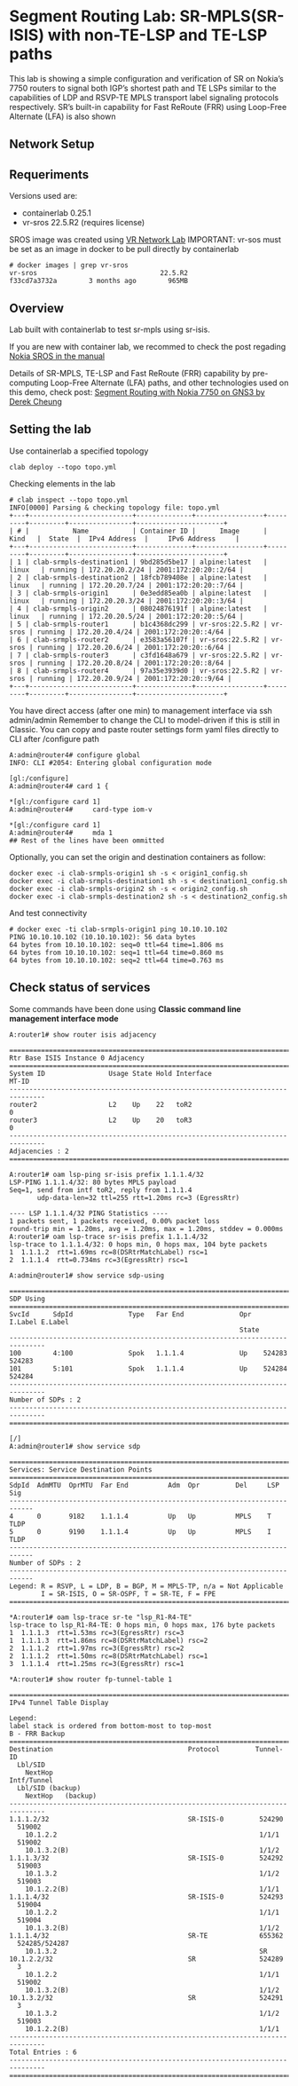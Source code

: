 # Segment Routing Lab: SR-MPLS(SR-ISIS) with non-TE-LSP and TE-LSP paths

This lab is showing a simple configuration and verification of SR on Nokia’s 7750 routers to signal both IGP’s shortest path and TE LSPs similar to the capabilities of LDP and RSVP-TE MPLS transport label signaling protocols respectively. SR’s built-in capability for Fast ReRoute (FRR) using Loop-Free Alternate (LFA) is also shown

## Network Setup



## Requeriments
Versions used are:
* containerlab 0.25.1
* vr-sros 22.5.R2 (requires license)

SROS image was created using [VR Network Lab](https://github.com/vrnetlab/vrnetlab)
IMPORTANT: vr-sos must be set as an image in docker to be pull directly by containerlab
```
# docker images | grep vr-sros
vr-sros                               22.5.R2                         f33cd7a3732a        3 months ago        965MB
```

## Overview
Lab built with containerlab to test sr-mpls using sr-isis.

If you are new with container lab, we recommed to check the post regading [Nokia SROS in the manual](https://containerlab.dev/manual/kinds/vr-sros/)

Details of SR-MPLS, TE-LSP and Fast ReRoute (FRR) capability by pre-computing Loop-Free Alternate (LFA) paths, and other technologies used on this demo, check post: [Segment Routing with Nokia 7750 on GNS3 by Derek Cheung](https://derekcheung.medium.com/segment-routing-b69f6ea2e3f5)

## Setting the lab
Use containerlab a specified topology
```
clab deploy --topo topo.yml
```
Checking elements in the lab
```
# clab inspect --topo topo.yml
INFO[0000] Parsing & checking topology file: topo.yml
+---+--------------------------+--------------+-----------------+---------+---------+----------------+----------------------+
| # |           Name           | Container ID |      Image      |  Kind   |  State  |  IPv4 Address  |     IPv6 Address     |
+---+--------------------------+--------------+-----------------+---------+---------+----------------+----------------------+
| 1 | clab-srmpls-destination1 | 9bd285d5be17 | alpine:latest   | linux   | running | 172.20.20.2/24 | 2001:172:20:20::2/64 |
| 2 | clab-srmpls-destination2 | 18fcb789408e | alpine:latest   | linux   | running | 172.20.20.7/24 | 2001:172:20:20::7/64 |
| 3 | clab-srmpls-origin1      | 0e3edd85ea0b | alpine:latest   | linux   | running | 172.20.20.3/24 | 2001:172:20:20::3/64 |
| 4 | clab-srmpls-origin2      | 08024876191f | alpine:latest   | linux   | running | 172.20.20.5/24 | 2001:172:20:20::5/64 |
| 5 | clab-srmpls-router1      | b1c4368dc299 | vr-sros:22.5.R2 | vr-sros | running | 172.20.20.4/24 | 2001:172:20:20::4/64 |
| 6 | clab-srmpls-router2      | e3583a56107f | vr-sros:22.5.R2 | vr-sros | running | 172.20.20.6/24 | 2001:172:20:20::6/64 |
| 7 | clab-srmpls-router3      | c3fd1648a679 | vr-sros:22.5.R2 | vr-sros | running | 172.20.20.8/24 | 2001:172:20:20::8/64 |
| 8 | clab-srmpls-router4      | 97a35e3939d0 | vr-sros:22.5.R2 | vr-sros | running | 172.20.20.9/24 | 2001:172:20:20::9/64 |
+---+--------------------------+--------------+-----------------+---------+---------+----------------+----------------------+
```

You have direct access (after one min) to management interface via ssh admin/admin
Remember to change the CLI to model-driven if this is still in Classic.
You can copy and paste router settings form yaml files directly to CLI after /configure path
```
A:admin@router4# configure global
INFO: CLI #2054: Entering global configuration mode

[gl:/configure]
A:admin@router4# card 1 {

*[gl:/configure card 1]
A:admin@router4#     card-type iom-v

*[gl:/configure card 1]
A:admin@router4#     mda 1 
## Rest of the lines have been ommitted
```

Optionally, you can set the origin and destination containers as follow:
```
docker exec -i clab-srmpls-origin1 sh -s < origin1_config.sh
docker exec -i clab-srmpls-destination1 sh -s < destination1_config.sh
docker exec -i clab-srmpls-origin2 sh -s < origin2_config.sh
docker exec -i clab-srmpls-destination2 sh -s < destination2_config.sh
```

And test connectivity
```
# docker exec -ti clab-srmpls-origin1 ping 10.10.10.102
PING 10.10.10.102 (10.10.10.102): 56 data bytes
64 bytes from 10.10.10.102: seq=0 ttl=64 time=1.806 ms
64 bytes from 10.10.10.102: seq=1 ttl=64 time=0.860 ms
64 bytes from 10.10.10.102: seq=2 ttl=64 time=0.763 ms
```


## Check status of services

Some commands have been done using <b>Classic command line management interface mode</b>
```
A:router1# show router isis adjacency

===============================================================================
Rtr Base ISIS Instance 0 Adjacency
===============================================================================
System ID                Usage State Hold Interface                     MT-ID
-------------------------------------------------------------------------------
router2                  L2    Up    22   toR2                          0
router3                  L2    Up    20   toR3                          0
-------------------------------------------------------------------------------
Adjacencies : 2
===============================================================================

A:router1# oam lsp-ping sr-isis prefix 1.1.1.4/32
LSP-PING 1.1.1.4/32: 80 bytes MPLS payload
Seq=1, send from intf toR2, reply from 1.1.1.4
       udp-data-len=32 ttl=255 rtt=1.20ms rc=3 (EgressRtr)

---- LSP 1.1.1.4/32 PING Statistics ----
1 packets sent, 1 packets received, 0.00% packet loss
round-trip min = 1.20ms, avg = 1.20ms, max = 1.20ms, stddev = 0.000ms
A:router1# oam lsp-trace sr-isis prefix 1.1.1.4/32
lsp-trace to 1.1.1.4/32: 0 hops min, 0 hops max, 104 byte packets
1  1.1.1.2  rtt=1.69ms rc=8(DSRtrMatchLabel) rsc=1
2  1.1.1.4  rtt=0.734ms rc=3(EgressRtr) rsc=1
```

```
A:admin@router1# show service sdp-using

===============================================================================
SDP Using
===============================================================================
SvcId      SdpId              Type   Far End              Opr   I.Label E.Label
                                                          State
-------------------------------------------------------------------------------
100        4:100              Spok   1.1.1.4              Up    524283  524283
101        5:101              Spok   1.1.1.4              Up    524284  524284
-------------------------------------------------------------------------------
Number of SDPs : 2
-------------------------------------------------------------------------------
===============================================================================

[/]
A:admin@router1# show service sdp

============================================================================
Services: Service Destination Points
============================================================================
SdpId  AdmMTU  OprMTU  Far End          Adm  Opr         Del     LSP   Sig
----------------------------------------------------------------------------
4      0       9182    1.1.1.4          Up   Up          MPLS    T     TLDP
5      0       9190    1.1.1.4          Up   Up          MPLS    I     TLDP
----------------------------------------------------------------------------
Number of SDPs : 2
----------------------------------------------------------------------------
Legend: R = RSVP, L = LDP, B = BGP, M = MPLS-TP, n/a = Not Applicable
        I = SR-ISIS, O = SR-OSPF, T = SR-TE, F = FPE
============================================================================
```

```
*A:router1# oam lsp-trace sr-te "lsp_R1-R4-TE"
lsp-trace to lsp_R1-R4-TE: 0 hops min, 0 hops max, 176 byte packets
1  1.1.1.3  rtt=1.53ms rc=3(EgressRtr) rsc=3
1  1.1.1.3  rtt=1.86ms rc=8(DSRtrMatchLabel) rsc=2
2  1.1.1.2  rtt=1.97ms rc=3(EgressRtr) rsc=2
2  1.1.1.2  rtt=1.50ms rc=8(DSRtrMatchLabel) rsc=1
3  1.1.1.4  rtt=1.25ms rc=3(EgressRtr) rsc=1
```

```
*A:router1# show router fp-tunnel-table 1

===============================================================================
IPv4 Tunnel Table Display

Legend:
label stack is ordered from bottom-most to top-most
B - FRR Backup
===============================================================================
Destination                                  Protocol         Tunnel-ID
  Lbl/SID
    NextHop                                                   Intf/Tunnel
  Lbl/SID (backup)
    NextHop   (backup)
-------------------------------------------------------------------------------
1.1.1.2/32                                   SR-ISIS-0         524290
  519002
    10.1.2.2                                                   1/1/1
  519002
    10.1.3.2(B)                                                1/1/2
1.1.1.3/32                                   SR-ISIS-0         524292
  519003
    10.1.3.2                                                   1/1/2
  519003
    10.1.2.2(B)                                                1/1/1
1.1.1.4/32                                   SR-ISIS-0         524293
  519004
    10.1.2.2                                                   1/1/1
  519004
    10.1.3.2(B)                                                1/1/2
1.1.1.4/32                                   SR-TE             655362
  524285/524287
    10.1.3.2                                                   SR
10.1.2.2/32                                  SR                524289
  3
    10.1.2.2                                                   1/1/1
  519002
    10.1.3.2(B)                                                1/1/2
10.1.3.2/32                                  SR                524291
  3
    10.1.3.2                                                   1/1/2
  519003
    10.1.2.2(B)                                                1/1/1
-------------------------------------------------------------------------------
Total Entries : 6
-------------------------------------------------------------------------------
===============================================================================
````